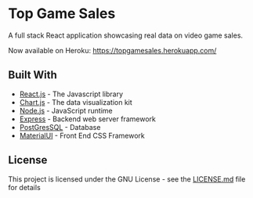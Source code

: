 # Top Game Sales

A full stack React application showcasing real data on video game sales. 

Now available on Heroku: https://topgamesales.herokuapp.com/

## Built With

* [React.js](https://reactjs.org/) - The Javascript library
* [Chart.js](https://www.chartjs.org/) - The data visualization kit
* [Node.js](https://nodejs.org/) - JavaScript runtime
* [Express](https://expressjs.com/) - Backend web server framework
* [PostGresSQL](https://www.postgresql.org/) - Database
* [MaterialUI](https://material-ui.com/) - Front End CSS Framework

## License

This project is licensed under the GNU License - see the [LICENSE.md](LICENSE.md) file for details
